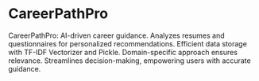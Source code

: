 # CareerPathPro
CareerPathPro: AI-driven career guidance. Analyzes resumes and questionnaires for personalized recommendations. Efficient data storage with TF-IDF Vectorizer and Pickle. Domain-specific approach ensures relevance. Streamlines decision-making, empowering users with accurate guidance.
